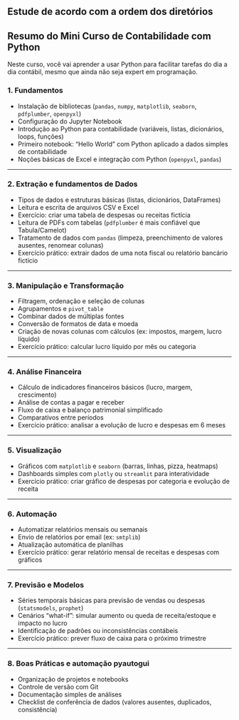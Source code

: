 ## Estude de acordo com a ordem dos diretórios

## **Resumo do Mini Curso de Contabilidade com Python**

Neste curso, você vai aprender a usar Python para facilitar tarefas do dia a dia contábil, mesmo que ainda não seja expert em programação.

### **1. Fundamentos**

- Instalação de bibliotecas (`pandas`, `numpy`, `matplotlib`, `seaborn`, `pdfplumber`, `openpyxl`)
- Configuração do Jupyter Notebook
- Introdução ao Python para contabilidade (variáveis, listas, dicionários, loops, funções)
- Primeiro notebook: “Hello World” com Python aplicado a dados simples de contabilidade
- Noções básicas de Excel e integração com Python (`openpyxl`, `pandas`)

---

### **2. Extração e fundamentos de Dados**

- Tipos de dados e estruturas básicas (listas, dicionários, DataFrames)
- Leitura e escrita de arquivos CSV e Excel
- Exercício: criar uma tabela de despesas ou receitas fictícia
- Leitura de PDFs com tabelas (`pdfplumber` é mais confiável que Tabula/Camelot)
- Tratamento de dados com `pandas` (limpeza, preenchimento de valores ausentes, renomear colunas)
- Exercício prático: extrair dados de uma nota fiscal ou relatório bancário fictício

---

### **3. Manipulação e Transformação**

- Filtragem, ordenação e seleção de colunas
- Agrupamentos e `pivot_table`
- Combinar dados de múltiplas fontes
- Conversão de formatos de data e moeda
- Criação de novas colunas com cálculos (ex: impostos, margem, lucro líquido)
- Exercício prático: calcular lucro líquido por mês ou categoria

---

### **4. Análise Financeira**

- Cálculo de indicadores financeiros básicos (lucro, margem, crescimento)
- Análise de contas a pagar e receber
- Fluxo de caixa e balanço patrimonial simplificado
- Comparativos entre períodos
- Exercício prático: analisar a evolução de lucro e despesas em 6 meses

---

### **5. Visualização**

- Gráficos com `matplotlib` e `seaborn` (barras, linhas, pizza, heatmaps)
- Dashboards simples com `plotly` ou `streamlit` para interatividade
- Exercício prático: criar gráfico de despesas por categoria e evolução de receita

---

### **6. Automação**

- Automatizar relatórios mensais ou semanais
- Envio de relatórios por email (ex: `smtplib`)
- Atualização automática de planilhas
- Exercício prático: gerar relatório mensal de receitas e despesas com gráficos

---

### **7. Previsão e Modelos**

- Séries temporais básicas para previsão de vendas ou despesas (`statsmodels`, `prophet`)
- Cenários “what-if”: simular aumento ou queda de receita/estoque e impacto no lucro
- Identificação de padrões ou inconsistências contábeis
- Exercício prático: prever fluxo de caixa para o próximo trimestre

---

### **8. Boas Práticas e automação pyautogui**

- Organização de projetos e notebooks
- Controle de versão com Git
- Documentação simples de análises
- Checklist de conferência de dados (valores ausentes, duplicados, consistência)
